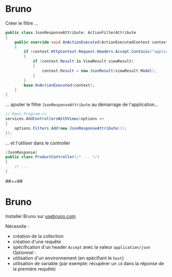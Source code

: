 # Bruno

Créer le filtre ...
```csharp [0|1|3|5|7|9|0]
public class JsonResponseAttribute: ActionFilterAttribute
{
    public override void OnActionExecuted(ActionExecutedContext context)
    {
        if (context.HttpContext.Request.Headers.Accept.Contains("application/json"))
        {
            if (context.Result is ViewResult viewResult)
            {
                context.Result = new JsonResult(viewResult.Model);
            }
        }
        base.OnActionExecuted(context);
    }
}
```

... ajouter le filtre `JsonResponseAttribute` au démarrage de l'application...

```csharp [0|4|0]
// Dans Program.cs
services.AddControllersWithViews(options =>
{
    options.Filters.Add(new JsonResponseAttribute());
});
```

... et l'utiliser dans le controller

```csharp [0|1|0]
[JsonResponse]
public class ProductController(/* ... */)
{
    // ...
}
```

##==##

# Bruno

Installer Bruno sur [usebruno.com](https://usebruno.com)

Nécessite : 
- création de la collection
- création d'une requête
- spécification d'un header `Accept` avec la valeur `application/json`
Optionnel : 
- utilisation d'un environnement (en spécifiant le `host`)
- utilisation de variable (par exemple: récupérer un `id` dans la réponse de la première requête)
